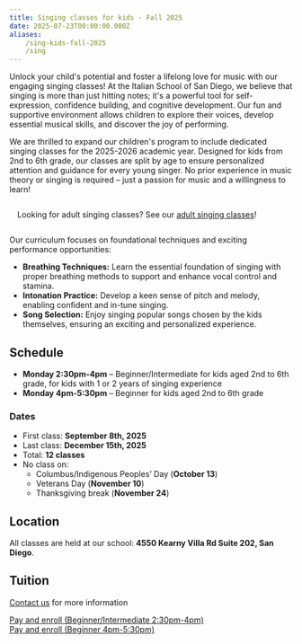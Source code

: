 ```yaml
---
title: Singing classes for kids - Fall 2025
date: 2025-07-23T00:00:00.000Z
aliases:
    /sing-kids-fall-2025
    /sing
---
```


Unlock your child's potential and foster a lifelong love for music with our engaging singing classes! At the Italian School of San Diego, we believe that singing is more than just hitting notes; it's a powerful tool for self-expression, confidence building, and cognitive development. Our fun and supportive environment allows children to explore their voices, develop essential musical skills, and discover the joy of performing.

We are thrilled to expand our children's program to include dedicated singing classes for the 2025-2026 academic year. Designed for kids from 2nd to 6th grade, our classes are split by age to ensure personalized attention and guidance for every young singer. No prior experience in music theory or singing is required – just a passion for music and a willingness to learn!

<div class="bg-highlight" style="padding: 1em; border-radius: 0.5em; margin-bottom: 1em;">
Looking for adult singing classes? See our <a href="/news/singing-class-adults-fall-2025/">adult singing classes</a>!
</div>

Our curriculum focuses on foundational techniques and exciting performance opportunities:

*   **Breathing Techniques:** Learn the essential foundation of singing with proper breathing methods to support and enhance vocal control and stamina.
*   **Intonation Practice:** Develop a keen sense of pitch and melody, enabling confident and in-tune singing.
*   **Song Selection:** Enjoy singing popular songs chosen by the kids themselves, ensuring an exciting and personalized experience.

## Schedule

* **Monday 2:30pm-4pm** – Beginner/Intermediate for kids aged 2nd to 6th grade, for kids with 1 or 2 years of singing experience
* **Monday 4pm-5:30pm** – Beginner for kids aged 2nd to 6th grade

### Dates

- First class: **September 8th, 2025**
- Last class: **December 15th, 2025**
- Total: **12 classes**
- No class on:
    - Columbus/Indigenous Peoples’ Day (**October 13**)
    - Veterans Day (**November 10**)
    - Thanksgiving break (**November 24**)

## Location

All classes are held at our school: **4550 Kearny Villa Rd Suite 202, San Diego**.

## Tuition


[Contact us](/contact) for more information

<div class="tc">
<a href="https://link.waveapps.com/baq823-zxgf37" class="btn raise">Pay and enroll (Beginner/Intermediate 2:30pm-4pm)</a>
<br>
<a href="https://link.waveapps.com/ta6vxx-yhpx8c" class="btn raise">Pay and enroll (Beginner 4pm-5:30pm)</a>
</div>
